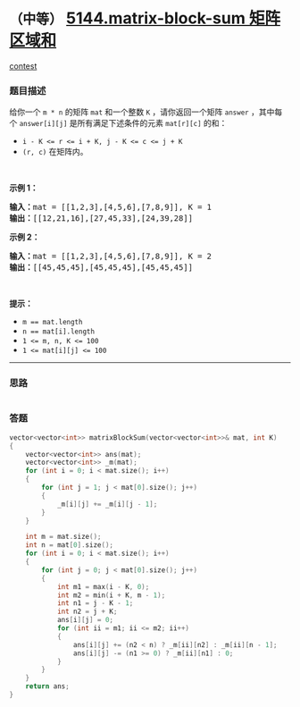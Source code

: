 # `（中等）` [5144.matrix-block-sum 矩阵区域和](https://leetcode-cn.com/problems/matrix-block-sum/)

[contest](https://leetcode-cn.com/contest/biweekly-contest-17/problems/matrix-block-sum/)

### 题目描述
<p>给你一个&nbsp;<code>m * n</code>&nbsp;的矩阵&nbsp;<code>mat</code>&nbsp;和一个整数&nbsp;<code>K</code> ，请你返回一个矩阵&nbsp;<code>answer</code>&nbsp;，其中每个&nbsp;<code>answer[i][j]</code>&nbsp;是所有满足下述条件的元素&nbsp;<code>mat[r][c]</code> 的和：&nbsp;</p>

<ul>
	<li><code>i - K &lt;= r &lt;= i + K, j - K &lt;= c &lt;= j + K</code>&nbsp;</li>
	<li><code>(r, c)</code>&nbsp;在矩阵内。</li>
</ul>

<p>&nbsp;</p>

<p><strong>示例 1：</strong></p>

<pre><strong>输入：</strong>mat = [[1,2,3],[4,5,6],[7,8,9]], K = 1
<strong>输出：</strong>[[12,21,16],[27,45,33],[24,39,28]]
</pre>

<p><strong>示例 2：</strong></p>

<pre><strong>输入：</strong>mat = [[1,2,3],[4,5,6],[7,8,9]], K = 2
<strong>输出：</strong>[[45,45,45],[45,45,45],[45,45,45]]
</pre>

<p>&nbsp;</p>

<p><strong>提示：</strong></p>

<ul>
	<li><code>m ==&nbsp;mat.length</code></li>
	<li><code>n ==&nbsp;mat[i].length</code></li>
	<li><code>1 &lt;= m, n, K &lt;= 100</code></li>
	<li><code>1 &lt;= mat[i][j] &lt;= 100</code></li>
</ul>

            

---
### 思路
```
```



### 答题
``` C++
vector<vector<int>> matrixBlockSum(vector<vector<int>>& mat, int K) 
{
	vector<vector<int>> ans(mat);
	vector<vector<int>> _m(mat);
	for (int i = 0; i < mat.size(); i++)
	{
		for (int j = 1; j < mat[0].size(); j++)
		{
			_m[i][j] += _m[i][j - 1];
		}
	}

	int m = mat.size();
	int n = mat[0].size();
	for (int i = 0; i < mat.size(); i++)
	{
		for (int j = 0; j < mat[0].size(); j++)
		{
			int m1 = max(i - K, 0);
			int m2 = min(i + K, m - 1);
			int n1 = j - K - 1;
			int n2 = j + K;
			ans[i][j] = 0;
			for (int ii = m1; ii <= m2; ii++)
			{
				ans[i][j] += (n2 < n) ? _m[ii][n2] : _m[ii][n - 1];
				ans[i][j] -= (n1 >= 0) ? _m[ii][n1] : 0;
			}
		}
	}
	return ans;
}
```





